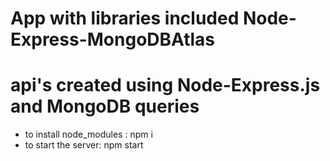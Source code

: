 # App with libraries included Node-Express-MongoDBAtlas
# api's created using Node-Express.js and MongoDB queries
- to install node_modules : npm i
- to start the server: npm start
